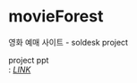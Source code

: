 # movieForest

영화 예매 사이트 - soldesk project

project ppt  
 : [_LINK_]
 
 [_LINK_]:https://docs.google.com/presentation/d/1t_H1DqfXyRqsqorfel1axaTEjAhrbHTTfm0tQ3QJMVs/edit#slide=id.p

